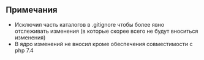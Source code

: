 ## Примечания

- Исключил часть каталогов в .gitignore чтобы более явно отслеживать изменения (в которые скорее всего не будут вноситься изменения)
- В ядро изменений не вносил кроме обеспечения совместимости с php 7.4
